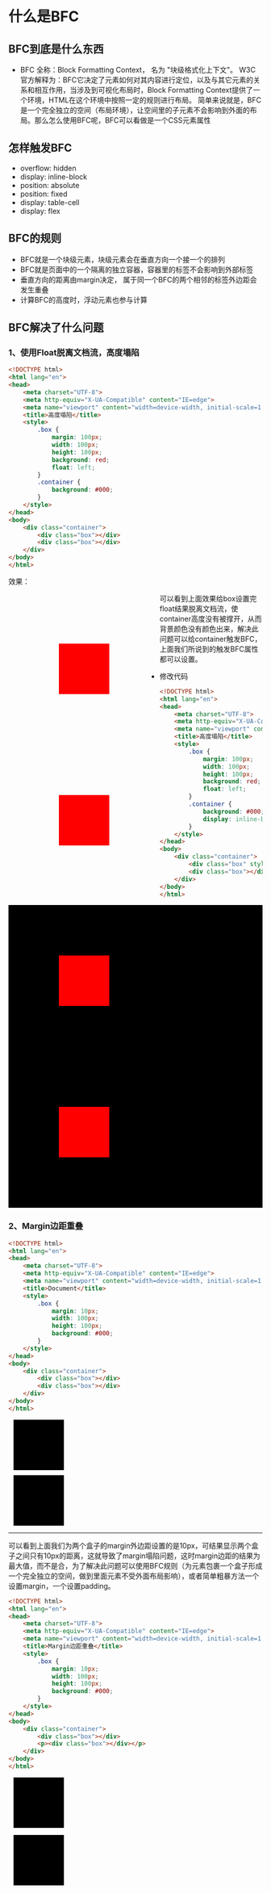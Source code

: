 # 什么是BFC

## BFC到底是什么东西

- BFC 全称：Block Formatting Context， 名为 "块级格式化上下文"。
W3C官方解释为：BFC它决定了元素如何对其内容进行定位，以及与其它元素的关系和相互作用，当涉及到可视化布局时，Block Formatting Context提供了一个环境，HTML在这个环境中按照一定的规则进行布局。
简单来说就是，BFC是一个完全独立的空间（布局环境），让空间里的子元素不会影响到外面的布局。那么怎么使用BFC呢，BFC可以看做是一个CSS元素属性

## 怎样触发BFC
- overflow: hidden
- display: inline-block
- position: absolute
- position: fixed
- display: table-cell
- display: flex

## BFC的规则
- BFC就是一个块级元素，块级元素会在垂直方向一个接一个的排列
- BFC就是页面中的一个隔离的独立容器，容器里的标签不会影响到外部标签
- 垂直方向的距离由margin决定， 属于同一个BFC的两个相邻的标签外边距会发生重叠
- 计算BFC的高度时，浮动元素也参与计算

## BFC解决了什么问题

### 1、使用Float脱离文档流，高度塌陷
```html
<!DOCTYPE html>
<html lang="en">
<head>
    <meta charset="UTF-8">
    <meta http-equiv="X-UA-Compatible" content="IE=edge">
    <meta name="viewport" content="width=device-width, initial-scale=1.0">
    <title>高度塌陷</title>
    <style>
        .box {
            margin: 100px;
            width: 100px;
            height: 100px;
            background: red;
            float: left;
        }
        .container {
            background: #000;
        }
    </style>
</head>
<body>
    <div class="container">
        <div class="box"></div>
        <div class="box"></div>
    </div>
</body>
</html>
```
效果：

<div class="container" style="background: #000;">
    <div class="box" style="margin: 100px;
        width: 100px;
        height: 100px;
        background: red;
        float: left;"></div>
    <div class="box" style="margin: 100px;
        width: 100px;
        height: 100px;
        background: red;
        float: left;"></div>
</div>


可以看到上面效果给box设置完float结果脱离文档流，使container高度没有被撑开，从而背景颜色没有颜色出来，解决此问题可以给container触发BFC，上面我们所说到的触发BFC属性都可以设置。

- 修改代码
```html
<!DOCTYPE html>
<html lang="en">
<head>
    <meta charset="UTF-8">
    <meta http-equiv="X-UA-Compatible" content="IE=edge">
    <meta name="viewport" content="width=device-width, initial-scale=1.0">
    <title>高度塌陷</title>
    <style>
        .box {
            margin: 100px;
            width: 100px;
            height: 100px;
            background: red;
            float: left;
        }
        .container {
            background: #000;
            display: inline-block;
        }
    </style>
</head>
<body>
    <div class="container">
        <div class="box" style=""></div>
        <div class="box"></div>
    </div>
</body>
</html>

```
<div class="container" style="background: #000;
        display: inline-block;">
    <div class="box" style="margin: 100px;
        width: 100px;
        height: 100px;
        background: red;
        float: left;"></div>
    <div class="box" style="margin: 100px;
        width: 100px;
        height: 100px;
        background: red;
        float: left;"></div>
</div>

### 2、Margin边距重叠
```html
<!DOCTYPE html>
<html lang="en">
<head>
    <meta charset="UTF-8">
    <meta http-equiv="X-UA-Compatible" content="IE=edge">
    <meta name="viewport" content="width=device-width, initial-scale=1.0">
    <title>Document</title>
    <style>
        .box {
            margin: 10px;
            width: 100px;
            height: 100px;
            background: #000;
        }
    </style>
</head>
<body>
    <div class="container">
        <div class="box"></div>
        <div class="box"></div>
    </div>
</body>
</html>

```

<div class="box" style="margin: 10px;
            width: 100px;
            height: 100px;
            background: #000;">
</div>
<div class="box" style="margin: 10px;
            width: 100px;
            height: 100px;
            background: #000;">
</div>
<hr>

可以看到上面我们为两个盒子的margin外边距设置的是10px，可结果显示两个盒子之间只有10px的距离，这就导致了margin塌陷问题，这时margin边距的结果为最大值，而不是合，为了解决此问题可以使用BFC规则（为元素包裹一个盒子形成一个完全独立的空间，做到里面元素不受外面布局影响），或者简单粗暴方法一个设置margin，一个设置padding。

```html
<!DOCTYPE html>
<html lang="en">
<head>
    <meta charset="UTF-8">
    <meta http-equiv="X-UA-Compatible" content="IE=edge">
    <meta name="viewport" content="width=device-width, initial-scale=1.0">
    <title>Margin边距重叠</title>
    <style>
        .box {
            margin: 10px;
            width: 100px;
            height: 100px;
            background: #000;
        }
    </style>
</head>
<body>
    <div class="container">
        <div class="box"></div>
        <p><div class="box"></div></p>
    </div>
</body>
</html>

```
<div>
<div class="box" style="margin: 10px;
            width: 100px;
            height: 100px;
            background: #000;"></div>
            <p>
            <div class="box" style="margin: 10px;
            width: 100px;
            height: 100px;
            background: #000;"></div>
            </p>

</div>